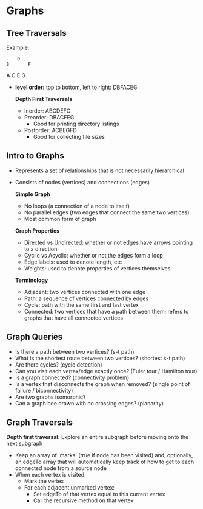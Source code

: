 # Graphs

## Tree Traversals

Example:

```text
    D
B       F
```

A C E G

* **level order:** top to bottom, left to right: DBFACEG

  **Depth First Traversals**

  * Inorder: ABCDEFG
  * Preorder: DBACFEG
    * Good for printing directory listings
  * Postorder: ACBEGFD
    * Good for collecting file sizes

## Intro to Graphs

* Represents a set of relationships that is not necessarily hierarchical
* Consists of nodes \(vertices\) and connections \(edges\)

  **Simple Graph**

  * No loops \(a connection of a node to itself\)
  * No parallel edges \(two edges that connect the same two vertices\)
  * Most common form of graph

  **Graph Properties**

  * Directed vs Undirected: whether or not edges have arrows pointing to a direction
  * Cyclic vs Acyclic: whether or not the edges form a loop
  * Edge labels: used to denote length, etc
  * Weights: used to denote properties of vertices themselves

  **Terminology**

  * Adjacent: two vertices connected with one edge
  * Path: a sequence of vertices connected by edges
  * Cycle: path with the same first and last vertex
  * Connected: two vertices that have a path between them; refers to graphs that have all connected vertices

## Graph Queries

* Is there a path between two vertices? \(s-t path\)
* What is the shortest route between two vertices? \(shortest s-t path\)
* Are there cycles? \(cycle detection\)
* Can you visit each vertex/edge exactly once? \(Euler tour / Hamilton tour\)
* Is a graph connected? \(connectivity problem\)
* Is a vertex that disconnects the graph when removed? \(single point of failure / biconnectivity\)
* Are two graphs isomorphic?
* Can a graph bee drawn with no crossing edges? \(planarity\)

## Graph Traversals

**Depth first traversal:** Explore an entire subgraph before moving onto the next subgraph

* Keep an array of 'marks' \(true if node has been visited\) and, optionally, an edgeTo array that will automatically keep track of how to get to each connected node from a source node
* When each vertex is visited:
  * Mark the vertex
  * For each adjacent unmarked vertex:
    * Set edgeTo of that vertex equal to this current vertex
    * Call the recursive method on that vertex


